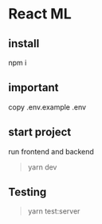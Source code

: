 # React ML

## install
npm i


## important 
copy .env.example .env

## start project

run frontend and backend

> yarn dev

## Testing

> yarn test:server

